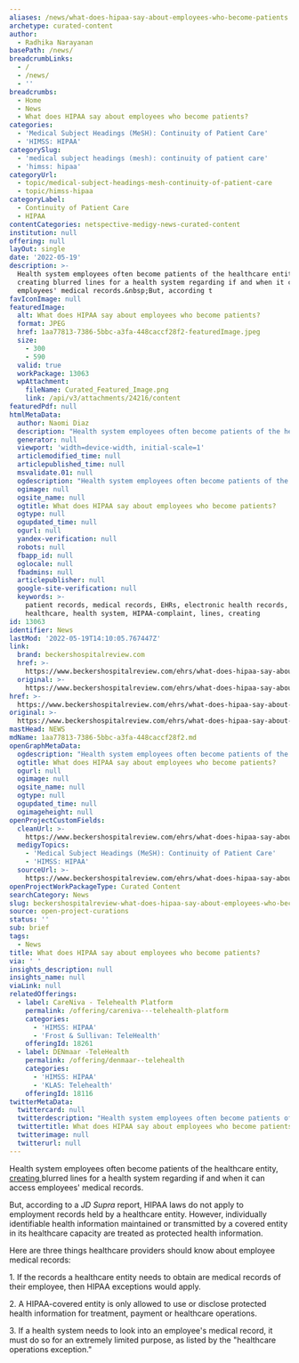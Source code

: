 ```yaml
---
aliases: /news/what-does-hipaa-say-about-employees-who-become-patients
archetype: curated-content
author:
  - Radhika Narayanan
basePath: /news/
breadcrumbLinks:
  - /
  - /news/
  - ''
breadcrumbs:
  - Home
  - News
  - What does HIPAA say about employees who become patients?
categories:
  - 'Medical Subject Headings (MeSH): Continuity of Patient Care'
  - 'HIMSS: HIPAA'
categorySlug:
  - 'medical subject headings (mesh): continuity of patient care'
  - 'himss: hipaa'
categoryUrl:
  - topic/medical-subject-headings-mesh-continuity-of-patient-care
  - topic/himss-hipaa
categoryLabel:
  - Continuity of Patient Care
  - HIPAA
contentCategories: netspective-medigy-news-curated-content
institution: null
offering: null
layOut: single
date: '2022-05-19'
description: >-
  Health system employees often become patients of the healthcare entity,
  creating blurred lines for a health system regarding if and when it can access
  employees' medical records.&nbsp;But, according t
favIconImage: null
featuredImage:
  alt: What does HIPAA say about employees who become patients?
  format: JPEG
  href: 1aa77813-7386-5bbc-a3fa-448caccf28f2-featuredImage.jpeg
  size:
    - 300
    - 590
  valid: true
  workPackage: 13063
  wpAttachment:
    fileName: Curated_Featured_Image.png
    link: /api/v3/attachments/24216/content
featuredPdf: null
htmlMetaData:
  author: Naomi Diaz
  description: "Health system employees often become patients of the healthcare entity, creating blurred lines for a health system regarding if and when it can access employees' medical records.\_"
  generator: null
  viewport: 'width=device-width, initial-scale=1'
  articlemodified_time: null
  articlepublished_time: null
  msvalidate.01: null
  ogdescription: "Health system employees often become patients of the healthcare entity, creating blurred lines for a health system regarding if and when it can access employees' medical records.\_"
  ogimage: null
  ogsite_name: null
  ogtitle: What does HIPAA say about employees who become patients?
  ogtype: null
  ogupdated_time: null
  ogurl: null
  yandex-verification: null
  robots: null
  fbapp_id: null
  oglocale: null
  fbadmins: null
  articlepublisher: null
  google-site-verification: null
  keywords: >-
    patient records, medical records, EHRs, electronic health records, HIPAA,
    healthcare, health system, HIPAA-complaint, lines, creating
id: 13063
identifier: News
lastMod: '2022-05-19T14:10:05.767447Z'
link:
  brand: beckershospitalreview.com
  href: >-
    https://www.beckershospitalreview.com/ehrs/what-does-hipaa-say-about-employees-who-become-patients.html
  original: >-
    https://www.beckershospitalreview.com/ehrs/what-does-hipaa-say-about-employees-who-become-patients.html
href: >-
  https://www.beckershospitalreview.com/ehrs/what-does-hipaa-say-about-employees-who-become-patients.html
original: >-
  https://www.beckershospitalreview.com/ehrs/what-does-hipaa-say-about-employees-who-become-patients.html
mastHead: NEWS
mdName: 1aa77813-7386-5bbc-a3fa-448caccf28f2.md
openGraphMetaData:
  ogdescription: "Health system employees often become patients of the healthcare entity, creating blurred lines for a health system regarding if and when it can access employees' medical records.\_"
  ogtitle: What does HIPAA say about employees who become patients?
  ogurl: null
  ogimage: null
  ogsite_name: null
  ogtype: null
  ogupdated_time: null
  ogimageheight: null
openProjectCustomFields:
  cleanUrl: >-
    https://www.beckershospitalreview.com/ehrs/what-does-hipaa-say-about-employees-who-become-patients.html
  medigyTopics:
    - 'Medical Subject Headings (MeSH): Continuity of Patient Care'
    - 'HIMSS: HIPAA'
  sourceUrl: >-
    https://www.beckershospitalreview.com/ehrs/what-does-hipaa-say-about-employees-who-become-patients.html
openProjectWorkPackageType: Curated Content
searchCategory: News
slug: beckershospitalreview-what-does-hipaa-say-about-employees-who-become-patients
source: open-project-curations
status: ''
sub: brief
tags:
  - News
title: What does HIPAA say about employees who become patients?
via: ' '
insights_description: null
insights_name: null
viaLink: null
relatedOfferings:
  - label: CareNiva - Telehealth Platform
    permalink: /offering/careniva---telehealth-platform
    categories:
      - 'HIMSS: HIPAA'
      - 'Frost & Sullivan: TeleHealth'
    offeringId: 18261
  - label: DENmaar -TeleHealth
    permalink: /offering/denmaar--telehealth
    categories:
      - 'HIMSS: HIPAA'
      - 'KLAS: Telehealth'
    offeringId: 18116
twitterMetaData:
  twittercard: null
  twitterdescription: "Health system employees often become patients of the healthcare entity, creating blurred lines for a health system regarding if and when it can access employees' medical records.\_"
  twittertitle: What does HIPAA say about employees who become patients?
  twitterimage: null
  twitterurl: null
---
```

<p>Health system employees often become patients of the healthcare entity, <a href="https://www.jdsupra.com/legalnews/employers-employees-hipaa-oh-my-3521380/">creating </a>blurred lines for a health system regarding if and when it can access employees' medical records.&nbsp;</p><p>But, according to a <i>JD Supra</i> report, HIPAA laws do not apply to employment records held by a healthcare entity. However, individually identifiable health information maintained or transmitted by a covered entity in its healthcare capacity are treated as protected health information.&nbsp;</p><p>Here are three things healthcare providers should know about employee medical records:</p><p>1. If the records a healthcare entity needs to obtain are medical records of their employee, then HIPAA exceptions would apply.</p><p>2. A HIPAA-covered entity is only allowed to use or disclose protected health information for treatment, payment or healthcare operations.</p><p>3. If a health system needs to look into an employee's medical record, it must do so for an extremely limited purpose, as listed by the "healthcare operations exception."</p>